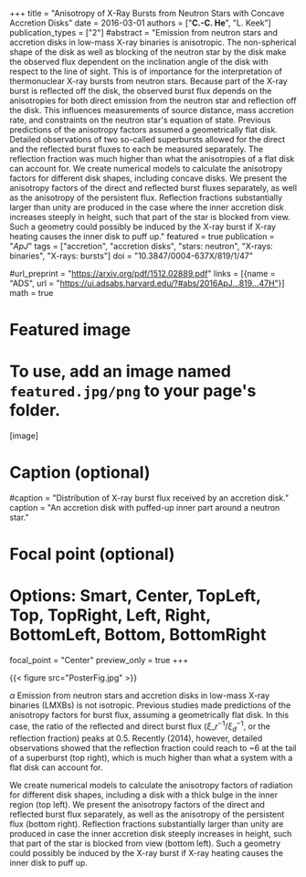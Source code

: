 +++
title = "Anisotropy of X-Ray Bursts from Neutron Stars with Concave Accretion Disks"
date = 2016-03-01
authors = ["**C.-C. He**", "L. Keek"]
publication_types = ["2"]
#abstract = "Emission from neutron stars and accretion disks in low-mass X-ray binaries is anisotropic. The non-spherical shape of the disk as well as blocking of the neutron star by the disk make the observed flux dependent on the inclination angle of the disk with respect to the line of sight. This is of importance for the interpretation of thermonuclear X-ray bursts from neutron stars. Because part of the X-ray burst is reflected off the disk, the observed burst flux depends on the anisotropies for both direct emission from the neutron star and reflection off the disk. This influences measurements of source distance, mass accretion rate, and constraints on the neutron star's equation of state. Previous predictions of the anisotropy factors assumed a geometrically flat disk. Detailed observations of two so-called superbursts allowed for the direct and the reflected burst fluxes to each be measured separately. The reflection fraction was much higher than what the anisotropies of a flat disk can account for. We create numerical models to calculate the anisotropy factors for different disk shapes, including concave disks. We present the anisotropy factors of the direct and reflected burst fluxes separately, as well as the anisotropy of the persistent flux. Reflection fractions substantially larger than unity are produced in the case where the inner accretion disk increases steeply in height, such that part of the star is blocked from view. Such a geometry could possibly be induced by the X-ray burst if X-ray heating causes the inner disk to puff up."
featured = true
publication = "*ApJ*"
tags = ["accretion", "accretion disks", "stars: neutron", "X-rays: binaries", "X-rays: bursts"]
doi = "10.3847/0004-637X/819/1/47"

#url_preprint = "https://arxiv.org/pdf/1512.02889.pdf"
links = [{name = "ADS", url = "https://ui.adsabs.harvard.edu/?#abs/2016ApJ...819...47H"}]
math = true

# Featured image
# To use, add an image named `featured.jpg/png` to your page's folder. 
[image]
  # Caption (optional)
  #caption = "Distribution of X-ray burst flux received by an accretion disk."
  caption = "An accretion disk with puffed-up inner part around a neutron star."

  # Focal point (optional)
  # Options: Smart, Center, TopLeft, Top, TopRight, Left, Right, BottomLeft, Bottom, BottomRight
  focal_point = "Center"
  preview_only = true
+++

{{< figure src="PosterFig.jpg" >}}

$\alpha$
Emission from neutron stars and accretion disks in low-mass X-ray
binaries (LMXBs) is not isotropic. Previous studies made predictions
of the anisotropy factors for burst flux, assuming a geometrically
flat disk. In this case, the ratio of the reflected and direct burst
flux ($\xi\_{r}^{-1}/\xi_{d}^{-1}$, or the reflection fraction)
peaks at 0.5. Recently (2014), however, detailed observations showed
that the reflection fraction could reach to ~6 at the tail of a
superburst (top right), which is much higher than what a system with a
flat disk can account for.

We create numerical models to calculate the anisotropy factors of
radiation for different disk shapes, including a disk with a thick
bulge in the inner region (top left). We present the anisotropy
factors of the direct and reflected burst flux separately, as well as
the anisotropy of the persistent flux (bottom right). Reflection
fractions substantially larger than unity are produced in case the
inner accretion disk steeply increases in height, such that part of
the star is blocked from view (bottom left). Such a geometry could
possibly be induced by the X-ray burst if X-ray heating causes the
inner disk to puff up.

